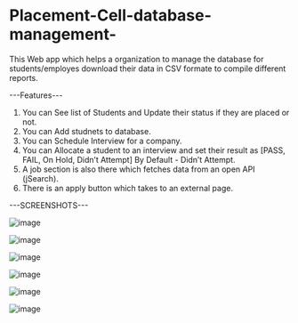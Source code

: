 # Placement-Cell-database-management-

 This Web app which helps a organization to manage the database for students/employes download their data in CSV formate to compile different reports. 

---Features---

1) You can See list of Students and Update their status if they are placed or not.
2) You can Add studnets to database.
3) You can Schedule Interview for a company.
4) You can Allocate a student to an interview and set their result as [PASS, FAIL, On Hold, Didn’t Attempt] By Default - Didn’t Attempt.
5) A job section is also there which fetches data from an open API (jSearch).
6) There is an apply button which takes to an external page.


---SCREENSHOTS---

![image](https://github.com/AmanRajwar/Placement-Cell-database-management-/assets/135263136/e63c7506-cf4b-456e-b512-66ffed7b70f1)


![image](https://github.com/AmanRajwar/Placement-Cell-database-management-/assets/135263136/7f7218f6-44e3-48d8-894a-ab06f558066b)


![image](https://github.com/AmanRajwar/Placement-Cell-database-management-/assets/135263136/f826ae66-7242-4c15-94d3-ce987ac2fcbc)


![image](https://github.com/AmanRajwar/Placement-Cell-database-management-/assets/135263136/02944f2a-a30b-4fe4-b05d-63e52344fd70)


![image](https://github.com/AmanRajwar/Placement-Cell-database-management-/assets/135263136/199b02a5-949e-423f-81f7-d2a60012a554)


![image](https://github.com/AmanRajwar/Placement-Cell-database-management-/assets/135263136/37a71b97-7f94-4d73-8312-4ec6d32e3932)



